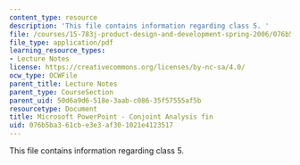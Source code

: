 ```yaml
---
content_type: resource
description: 'This file contains information regarding class 5. '
file: /courses/15-783j-product-design-and-development-spring-2006/076b5ba361cbe3e3af301021e4123517_cls5_cjnt_anls.pdf
file_type: application/pdf
learning_resource_types:
- Lecture Notes
license: https://creativecommons.org/licenses/by-nc-sa/4.0/
ocw_type: OCWFile
parent_title: Lecture Notes
parent_type: CourseSection
parent_uid: 50d6a9d6-518e-3aab-c086-35f57555af5b
resourcetype: Document
title: Microsoft PowerPoint - Conjoint Analysis fin
uid: 076b5ba3-61cb-e3e3-af30-1021e4123517
---
```

This file contains information regarding class 5. 